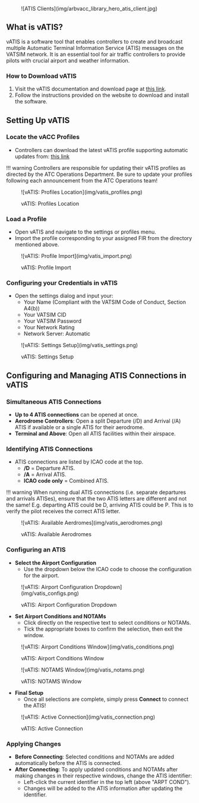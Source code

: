 <figure markdown>
![ATIS Clients](img/arbvacc_library_hero_atis_client.jpg)
</figure>

## What is vATIS?
vATIS is a software tool that enables controllers to create and broadcast multiple Automatic Terminal Information Service (ATIS) messages on the VATSIM network. It is an essential tool for air traffic controllers to provide pilots with crucial airport and weather information.

### How to Download vATIS
1. Visit the vATIS documentation and download page at [this link](https://hub.vatis.app/download/windows).
2. Follow the instructions provided on the website to download and install the software.

## Setting Up vATIS
### Locate the vACC Profiles
- Controllers can download the latest vATIS profile supporting automatic updates from: [this link](https://github.com/Arabian-vACC/vATIS-Profiles/releases)

!!! warning
    Controllers are responsible for updating their vATIS profiles as directed by the ATC Operations Department. Be sure to update your profiles following each announcement from the ATC Operations team!  

<figure markdown>
![vATIS: Profiles Location](img/vatis_profiles.png)
</figure>
<figure markdown>
  <figcaption>vATIS: Profiles Location</figcaption>
</figure>

### Load a Profile
- Open vATIS and navigate to the settings or profiles menu.
- Import the profile corresponding to your assigned FIR from the directory mentioned above.

<figure markdown>
![vATIS: Profile Import](img/vatis_import.png)
</figure>
<figure markdown>
  <figcaption>vATIS: Profile Import</figcaption>
</figure>

### Configuring your Credentials in vATIS
- Open the settings dialog and input your:
    - Your Name (Compliant with the VATSIM Code of Conduct, Section A4(b))
    - Your VATSIM CID
    - Your VATSIM Password
    - Your Network Rating
    - Network Server: Automatic

<figure markdown>
![vATIS: Settings Setup](img/vatis_settings.png)
</figure>
<figure markdown>
  <figcaption>vATIS: Settings Setup</figcaption>
</figure>

## Configuring and Managing ATIS Connections in vATIS
### Simultaneous ATIS Connections  
- **Up to 4 ATIS connections** can be opened at once.  
- **Aerodrome Controllers**: Open a split Departure (/D) and Arrival (/A) ATIS if available or a single ATIS for their aerodrome.  
- **Terminal and Above**: Open all ATIS facilities within their airspace.  

### Identifying ATIS Connections  
- ATIS connections are listed by ICAO code at the top.  
  - **/D** = Departure ATIS.  
  - **/A** = Arrival ATIS.  
  - **ICAO code only** = Combined ATIS.

!!! warning
    When running dual ATIS connections (i.e. separate departures and arrivals ATISes), ensure that the two ATIS letters are different and not the same! E.g. departing ATIS could be D, arriving ATIS could be P. This is to verify the pilot receives the correct ATIS letter. 
  
<figure markdown>
![vATIS: Available Aerdromes](img/vatis_aerodromes.png)
</figure>
<figure markdown>
  <figcaption>vATIS: Available Aerodromes</figcaption>
</figure>

### Configuring an ATIS  
- **Select the Airport Configuration**  
     - Use the dropdown below the ICAO code to choose the configuration for the airport.  

<figure markdown>
![vATIS: Airport Configuration Dropdown](img/vatis_configs.png)
</figure>
<figure markdown>
  <figcaption>vATIS: Airport Configuration Dropdown</figcaption>
</figure>

- **Set Airport Conditions and NOTAMs**  
     - Click directly on the respective text to select conditions or NOTAMs.  
     - Tick the appropriate boxes to confirm the selection, then exit the window.

<figure markdown>
![vATIS: Airport Conditions Window](img/vatis_conditions.png)
</figure>
<figure markdown>
  <figcaption>vATIS: Airport Conditions Window</figcaption>
</figure>

<figure markdown>
![vATIS: NOTAMS Window](img/vatis_notams.png)
</figure>
<figure markdown>
  <figcaption>vATIS: NOTAMS Window</figcaption>
</figure>

- **Final Setup**
     - Once all selections are complete, simply press **Connect** to connect the ATIS!  

<figure markdown>
![vATIS: Active Connection](img/vatis_connection.png)
</figure>
<figure markdown>
  <figcaption>vATIS: Active Connection</figcaption>
</figure>

### Applying Changes  
- **Before Connecting**: Selected conditions and NOTAMs are added automatically before the ATIS is connected.
- **After Connecting**: To apply updated conditions and NOTAMs after making changes in their respective windows, change the ATIS identifier:  
    - Left-click the current identifier in the top left (above "ARPT COND").  
    - Changes will be added to the ATIS information after updating the identifier.
